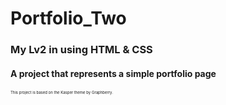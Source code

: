 # Portfolio_Two
### My Lv2 in using HTML & CSS 
#### A project that represents a simple portfolio page

<p style="font-size: 6px;">This project is based on the Kasper theme by Graphberry. </p>
